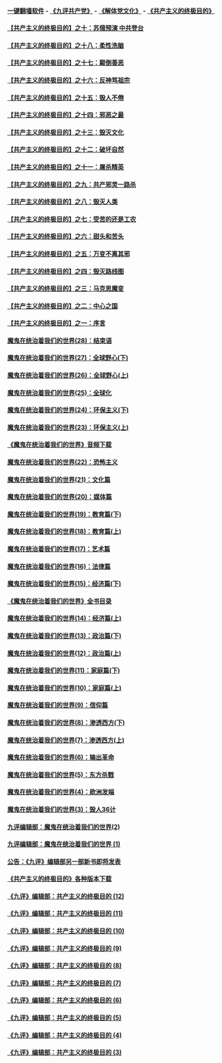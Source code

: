 #### [一键翻墙软件](https://github.com/gfw-breaker/nogfw/blob/master/README.md?t=04271539) -  [《九评共产党》](https://github.com/gfw-breaker/9ping.md?t=04271539) - [《解体党文化》](https://github.com/gfw-breaker/jtdwh.md?t=04271539) - [《共产主义的终极目的》](https://github.com/gfw-breaker/gczydzjmd.md?t=04271539)

#### [【共产主义的终极目的】之十：苏俄预演 中共登台](../pages/nsc422/n11118424.md?t=04271539) 

#### [【共产主义的终极目的】之十八：柔性洗脑](../pages/nsc422/n11199994.md?t=04271539) 

#### [【共产主义的终极目的】之十七：颠倒善恶](../pages/nsc422/n11179782.md?t=04271539) 

#### [【共产主义的终极目的】之十六：反神骂祖宗](../pages/nsc422/n11166798.md?t=04271539) 

#### [【共产主义的终极目的】之十五：毁人不倦](../pages/nsc422/n11166792.md?t=04271539) 

#### [【共产主义的终极目的】之十四：邪恶之最](../pages/nsc422/n11150249.md?t=04271539) 

#### [【共产主义的终极目的】之十三：毁灭文化](../pages/nsc422/n11135227.md?t=04271539) 

#### [【共产主义的终极目的】之十二：破坏自然](../pages/nsc422/n11135214.md?t=04271539) 

#### [【共产主义的终极目的】之十一：屠杀精英](../pages/nsc422/n11118442.md?t=04271539) 

#### [【共产主义的终极目的】之九：共产邪灵一路杀](../pages/nsc422/n11114139.md?t=04271539) 

#### [【共产主义的终极目的】之八：毁灭人类](../pages/nsc422/n11108503.md?t=04271539) 

#### [【共产主义的终极目的】之七：受苦的还是工农](../pages/nsc422/n11101809.md?t=04271539) 

#### [【共产主义的终极目的】之六：甜头和苦头](../pages/nsc422/n11096971.md?t=04271539) 

#### [【共产主义的终极目的】之五：万变不离其邪](../pages/nsc422/n11091285.md?t=04271539) 

#### [【共产主义的终极目的】之四：毁灭路线图](../pages/nsc422/n11086284.md?t=04271539) 

#### [【共产主义的终极目的】之三：马克思魔变](../pages/nsc422/n11061941.md?t=04271539) 

#### [【共产主义的终极目的】之二：中心之国](../pages/nsc422/n11047728.md?t=04271539) 

#### [【共产主义的终极目的】之一：序言](../pages/nsc422/n11086077.md?t=04271539) 

#### [魔鬼在统治着我们的世界(28)：结束语](../pages/nsc422/n10936246.md?t=04271539) 

#### [魔鬼在统治着我们的世界(27)：全球野心(下)](../pages/nsc422/n10928319.md?t=04271539) 

#### [魔鬼在统治着我们的世界(26)：全球野心(上)](../pages/nsc422/n10900318.md?t=04271539) 

#### [魔鬼在统治着我们的世界(25)：全球化](../pages/nsc422/n10788205.md?t=04271539) 

#### [魔鬼在统治着我们的世界(24)：环保主义(下)](../pages/nsc422/n10695307.md?t=04271539) 

#### [魔鬼在统治着我们的世界(23)：环保主义(上)](../pages/nsc422/n10688613.md?t=04271539) 

#### [《魔鬼在统治着我们的世界》音频下载](../pages/nsc422/n10635553.md?t=04271539) 

#### [魔鬼在统治着我们的世界(22)：恐怖主义](../pages/nsc422/n10614727.md?t=04271539) 

#### [魔鬼在统治着我们的世界(21)：文化篇](../pages/nsc422/n10597706.md?t=04271539) 

#### [魔鬼在统治着我们的世界(20)：媒体篇](../pages/nsc422/n10586579.md?t=04271539) 

#### [魔鬼在统治着我们的世界(19)：教育篇(下)](../pages/nsc422/n10564808.md?t=04271539) 

#### [魔鬼在统治着我们的世界(18)：教育篇(上)](../pages/nsc422/n10526970.md?t=04271539) 

#### [魔鬼在统治着我们的世界(17)：艺术篇](../pages/nsc422/n10499093.md?t=04271539) 

#### [魔鬼在统治着我们的世界(16)：法律篇](../pages/nsc422/n10485969.md?t=04271539) 

#### [魔鬼在统治着我们的世界(15)：经济篇(下)](../pages/nsc422/n10469975.md?t=04271539) 

#### [《魔鬼在统治着我们的世界》全书目录](../pages/nsc422/n10464261.md?t=04271539) 

#### [魔鬼在统治着我们的世界(14)：经济篇(上)](../pages/nsc422/n10457370.md?t=04271539) 

#### [魔鬼在统治着我们的世界(13)：政治篇(下)](../pages/nsc422/n10448270.md?t=04271539) 

#### [魔鬼在统治着我们的世界(12)：政治篇(上)](../pages/nsc422/n10444576.md?t=04271539) 

#### [魔鬼在统治着我们的世界(11)：家庭篇(下)](../pages/nsc422/n10440961.md?t=04271539) 

#### [魔鬼在统治着我们的世界(10)：家庭篇(上)](../pages/nsc422/n10435448.md?t=04271539) 

#### [魔鬼在统治着我们的世界(9)：信仰篇](../pages/nsc422/n10432159.md?t=04271539) 

#### [魔鬼在统治着我们的世界(8)：渗透西方(下)](../pages/nsc422/n10429603.md?t=04271539) 

#### [魔鬼在统治着我们的世界(7)：渗透西方(上)](../pages/nsc422/n10426013.md?t=04271539) 

#### [魔鬼在统治着我们的世界(6)：输出革命](../pages/nsc422/n10421536.md?t=04271539) 

#### [魔鬼在统治着我们的世界(5)：东方杀戮](../pages/nsc422/n10417707.md?t=04271539) 

#### [魔鬼在统治着我们的世界(4)：欧洲发端](../pages/nsc422/n10414890.md?t=04271539) 

#### [魔鬼在统治着我们的世界(3)：毁人36计](../pages/nsc422/n10411583.md?t=04271539) 

#### [九评编辑部：魔鬼在统治着我们的世界(2)](../pages/nsc422/n10410036.md?t=04271539) 

#### [九评编辑部：魔鬼在统治着我们的世界 (1)](../pages/nsc422/n10406825.md?t=04271539) 

#### [公告：《九评》编辑部另一部新书即将发表](../pages/nsc422/n10405104.md?t=04271539) 

#### [《共产主义的终极目的》各种版本下载](../pages/nsc422/n10022138.md?t=04271539) 

#### [《九评》编辑部：共产主义的终极目的 (12)](../pages/nsc422/n9933272.md?t=04271539) 

#### [《九评》编辑部：共产主义的终极目的 (11)](../pages/nsc422/n9924973.md?t=04271539) 

#### [《九评》编辑部：共产主义的终极目的 (10)](../pages/nsc422/n9920883.md?t=04271539) 

#### [《九评》编辑部：共产主义的终极目的 (9)](../pages/nsc422/n9916363.md?t=04271539) 

#### [《九评》编辑部：共产主义的终极目的 (8)](../pages/nsc422/n9912488.md?t=04271539) 

#### [《九评》编辑部：共产主义的终极目的 (7)](../pages/nsc422/n9901176.md?t=04271539) 

#### [《九评》编辑部：共产主义的终极目的 (6)](../pages/nsc422/n9899359.md?t=04271539) 

#### [《九评》编辑部：共产主义的终极目的 (5)](../pages/nsc422/n9893174.md?t=04271539) 

#### [《九评》编辑部：共产主义的终极目的 (4)](../pages/nsc422/n9891246.md?t=04271539) 

#### [《九评》编辑部：共产主义的终极目的 (3)](../pages/nsc422/n9879879.md?t=04271539) 

